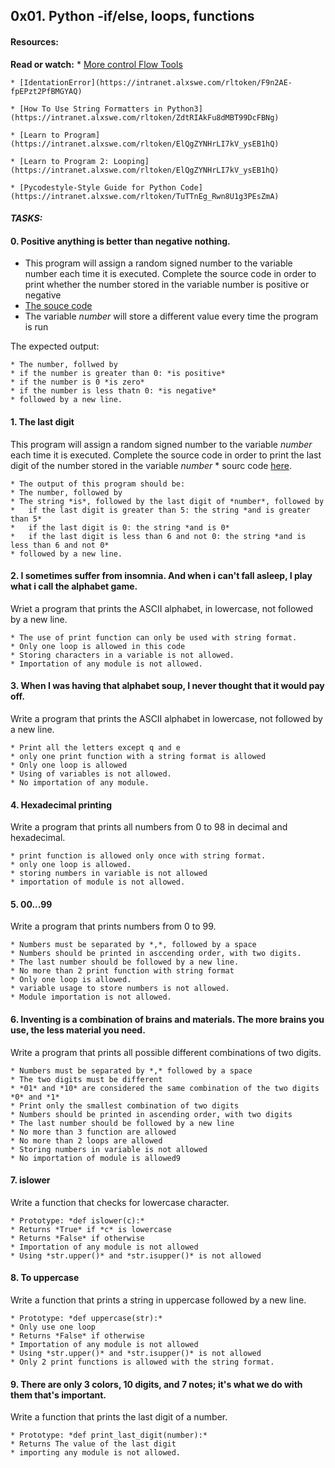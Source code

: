 ## 0x01. Python -if/else, loops, functions
#### Resources:
**Read or watch:**
	* [More control Flow Tools](https://intranet.alxswe.com/rltoken/jpjs5EnZTpBLLEremJYjPQ)

	* [IdentationError](https://intranet.alxswe.com/rltoken/F9n2AE-fpEPzt2PfBMGYAQ)

	* [How To Use String Formatters in Python3](https://intranet.alxswe.com/rltoken/ZdtRIAkFu8dMBT99DcFBNg)

	* [Learn to Program](https://intranet.alxswe.com/rltoken/ElQgZYNHrLI7kV_ysEB1hQ)

	* [Learn to Program 2: Looping](https://intranet.alxswe.com/rltoken/ElQgZYNHrLI7kV_ysEB1hQ)

	* [Pycodestyle-Style Guide for Python Code](https://intranet.alxswe.com/rltoken/TuTTnEg_Rwn8U1g3PEsZmA)


#### *TASKS:*

#### 0. Positive anything is better than negative nothing.
* This program will assign a random signed number to the variable number each time it is executed.
	Complete the source code in order to print whether the number stored in the variable number
	 is positive or negative
* [The souce code](https://intranet.alxswe.com/rltoken/e4tR3cjFHqhelf4y485-zQ)
* The variable *number* will store a different value every time the program is run

The expected output:

	* The number, follwed by 
	* if the number is greater than 0: *is positive*
	* if the number is 0 *is zero*
	* if the number is less thatn 0: *is negative*
	* followed by a new line.


#### 1. The last digit
This program will assign a random signed number to the variable *number* each time it is executed. Complete the source code in order to print the last digit of the number stored in the variable *number*
	* sourc code [here](https://intranet.alxswe.com/rltoken/Vku0ZPFeDPuXUKD8nZ4mOQ).

	* The output of this program should be:
	* The number, followed by 
	* The string *is*, followed by the last digit of *number*, followed by 
	*	if the last digit is greater than 5: the string *and is greater than 5*
	*	if the last digit is 0: the string *and is 0*
	*	if the last digit is less than 6 and not 0: the string *and is less than 6 and not 0*
	* followed by a new line.


#### 2. I sometimes suffer from insomnia. And when i can't fall asleep, I play what i call the alphabet game.
Wriet a program that prints the ASCII alphabet, in lowercase, not followed by a new line.

	* The use of print function can only be used with string format.
	* Only one loop is allowed in this code
	* Storing characters in a variable is not allowed.
	* Importation of any module is not allowed.


#### 3. When I was having that alphabet soup, I never thought that it would pay off.
Write a program that prints the ASCII alphabet in lowercase, not followed by a new line.

	* Print all the letters except q and e
	* only one print function with a string format is allowed
	* Only one loop is allowed
	* Using of variables is not allowed.
	* No importation of any module.


#### 4. Hexadecimal printing
Write a program that prints all numbers from 0 to 98 in decimal and hexadecimal.

	* print function is allowed only once with string format.
	* only one loop is allowed.
	* storing numbers in variable is not allowed
	* importation of module is not allowed.


#### 5. 00...99
Write a program that prints numbers from 0 to 99.

	* Numbers must be separated by *,*, followed by a space
	* Numbers should be printed in asccending order, with two digits.
	* The last number should be followed by a new line.
	* No more than 2 print function with string format
	* Only one loop is allowed.
	* variable usage to store numbers is not allowed.
	* Module importation is not allowed.


#### 6. Inventing is a combination of brains and materials. The more brains you use, the less material you need.
Write a program that prints all possible different combinations of two digits.

	* Numbers must be separated by *,* followed by a space
	* The two digits must be different
	* *01* and *10* are considered the same combination of the two digits *0* and *1*
	* Print only the smallest combination of two digits
	* Numbers should be printed in ascending order, with two digits
	* The last number should be followed by a new line
	* No more than 3 function are allowed
	* No more than 2 loops are allowed
	* Storing numbers in variable is not allowed
	* No importation of module is allowed9


#### 7. islower
Write a function that checks for lowercase character.

	* Prototype: *def islower(c):*
	* Returns *True* if *c* is lowercase
	* Returns *False* if otherwise
	* Importation of any module is not allowed
	* Using *str.upper()* and *str.isupper()* is not allowed


#### 8. To uppercase
Write a function that prints a string in uppercase followed by a new line.

	* Prototype: *def uppercase(str):*
	* Only use one loop
	* Returns *False* if otherwise
	* Importation of any module is not allowed
	* Using *str.upper()* and *str.isupper()* is not allowed
	* Only 2 print functions is allowed with the string format.


#### 9. There are only 3 colors, 10 digits, and 7 notes; it's what we do with them that's important.

Write a function that prints the last digit of a number.

	* Prototype: *def print_last_digit(number):*
	* Returns The value of the last digit
	* importing any module is not allowed.


